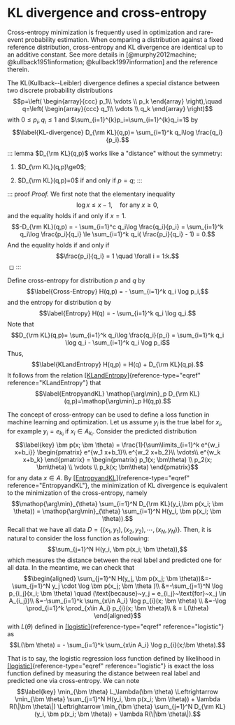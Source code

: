 # KL divergence and cross-entropy

Cross-entropy minimization is frequently used in optimization and
rare-event probability estimation. When comparing a distribution against
a fixed reference distribution, cross-entropy and KL divergence are
identical up to an additive constant. See more details in
[@murphy2012machine; @kullback1951information; @kullback1997information]
and the reference therein.

The KL(Kullback--Leibler) divergence defines a special distance between
two discrete probability distributions $$p=\left( \begin{array}{ccc}
p_1\\
\vdots \\
p_k
\end{array} \right),\quad  q=\left( \begin{array}{ccc}
q_1\\
\vdots \\
q_k
\end{array} \right)$$ with $0\le p_i, q_i\le1$ and
$\sum_{i=1}^{k}p_i=\sum_{i=1}^{k}q_i=1$ by $$\label{KL-divergence}
D_{\rm KL}(q,p)= \sum_{i=1}^k q_i\log \frac{q_i}{p_i}.$$

::: lemma
$D_{\rm KL}(q,p)$ works like a "distance\" without the symmetry:

1.  $D_{\rm KL}(q,p)\ge0$;

2.  $D_{\rm KL}(q,p)=0$ if and only if $p=q$;
:::

::: proof
*Proof.* We first note that the elementary inequality
$$\log x \le x - 1, \quad\mathrm{for\ any\ }x\ge0,$$ and the equality
holds if and only if $x=1$.
$$-D_{\rm KL}(q,p) = - \sum_{i=1}^c q_i\log \frac{q_i}{p_i}   = \sum_{i=1}^k q_i\log \frac{p_i}{q_i} \le \sum_{i=1}^k q_i( \frac{p_i}{q_i}  - 1) = 0.$$
And the equality holds if and only if
$$\frac{p_i}{q_i} = 1 \quad \forall i = 1:k.$$ ◻
:::

Define cross-entropy for distribution $p$ and $q$ by
$$\label{Cross-Entropy}
H(q,p) = - \sum_{i=1}^k q_i \log p_i,$$ and the entropy for distribution
$q$ by $$\label{Entropy}
H(q) = - \sum_{i=1}^k q_i \log q_i.$$ Note that
$$D_{\rm KL}(q,p)= \sum_{i=1}^k q_i\log \frac{q_i}{p_i} =  \sum_{i=1}^k q_i \log q_i - \sum_{i=1}^k q_i \log p_i$$
Thus, $$\label{KLandEntropy}
H(q,p) = H(q) + D_{\rm KL}(q,p).$$ It follows from the relation
[\[KLandEntropy\]](#KLandEntropy){reference-type="eqref"
reference="KLandEntropy"} that $$\label{EntropyandKL}
\mathop{\arg\min}_p D_{\rm KL}(q,p)=\mathop{\arg\min}_p H(q,p).$$

The concept of cross-entropy can be used to define a loss function in
machine learning and optimization. Let us assume $y_i$ is the true label
for $x_i$, for example $y_i = e_{k_i}$ if $x_i \in A_{k_i}$. Consider
the predicted distribution $$\label{key}
\bm p(x; \bm \theta) = \frac{1}{\sum\limits_{i=1}^k e^{w_i x+b_i}}
\begin{pmatrix}
e^{w_1 x+b_1}\\
e^{w_2 x+b_2}\\
\vdots\\
e^{w_k x+b_k}
\end{pmatrix}
= \begin{pmatrix}
p_1(x; \bm\theta) \\
p_2(x; \bm\theta) \\
\vdots \\
p_k(x; \bm\theta)
\end{pmatrix}$$ for any data $x \in A$. By
[\[EntropyandKL\]](#EntropyandKL){reference-type="eqref"
reference="EntropyandKL"}, the minimization of KL divergence is
equivalent to the minimization of the cross-entropy, namely
$$\mathop{\arg\min}_{\theta} \sum_{i=1}^N D_{\rm KL}(y_i,\bm p(x_i; \bm \theta)) = \mathop{\arg\min}_{\theta} \sum_{i=1}^N H(y_i, \bm p(x_i; \bm \theta)).$$
Recall that we have all data
$D = \{(x_1,y_1),(x_2,y_2),\cdots, (x_N, y_N)\}$. Then, it is natural to
consider the loss function as following:
$$\sum_{j=1}^N H(y_i, \bm p(x_i; \bm \theta)),$$ which measures the
distance between the real label and predicted one for all data. In the
meantime, we can check that $$\begin{aligned}
\sum_{j=1}^N H(y_j, \bm p(x_j; \bm \theta))&=-\sum_{j=1}^N y_j  \cdot \log  \bm p(x_j; \bm \theta )\\
&=-\sum_{j=1}^N  \log p_{i_j}(x_i; \bm \theta) \quad (\text{because}~y_j = e_{i_j}~\text{for}~x_j \in A_{i_j})\\
&=-\sum_{i=1}^k \sum_{x\in A_i}  \log p_{i}(x; \bm \theta) \\
&=-\log \prod_{i=1}^k \prod_{x\in A_i}   p_{i}(x; \bm \theta)\\
& = L(\theta)
\end{aligned}$$ with $L(\theta)$ defined in
[\[logistic\]](#logistic){reference-type="eqref" reference="logistic"}
as
$$L(\bm \theta) = - \sum_{i=1}^k \sum_{x\in A_i} \log p_{i}(x;\bm \theta).$$

That is to say, the logistic regression loss function defined by
likelihood in [\[logistic\]](#logistic){reference-type="eqref"
reference="logistic"} is exact the loss function defined by measuring
the distance between real label and predicted one via cross-entropy. We
can note $$\label{key}
\min_{\bm \theta} L_\lambda(\bm \theta) \Leftrightarrow \min_{\bm \theta} \sum_{j=1}^N H(y_i, \bm p(x_i; \bm \theta)) + \lambda R(\|\bm \theta\|) 
\Leftrightarrow \min_{\bm \theta} \sum_{j=1}^N D_{\rm KL}(y_i, \bm p(x_i; \bm \theta)) + \lambda R(\|\bm \theta\|).$$
